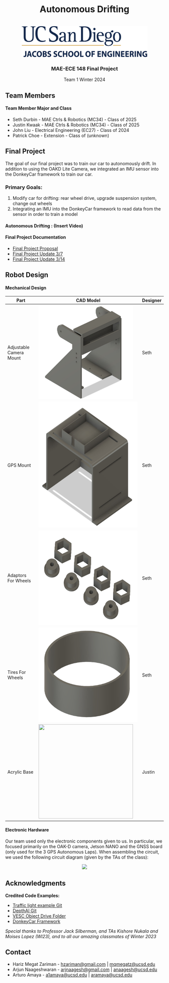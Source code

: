 <div id="top"></div>

<h1 align="center">Autonomous Drifting </h1>

<!-- PROJECT LOGO -->
<br />
<div align="center">
  <a href="https://github.com/ECE148-WI-23-Team-1/CV-Sign-and-Person-Detection">
    <img src="https://github.com/UCSD-ECEMAE-148/winter-2024-final-project-team-1/blob/main/images/UCSDLogo_JSOE_BlueGold_0_0.png" alt="Logo" width="400" height="100">
  </a>
<h3>MAE-ECE 148 Final Project</h3>
<p>
Team 1 Winter 2024
</p>
</div>




<!-- TABLE OF CONTENTS -->



<!-- TEAM MEMBERS -->
## Team Members



<h4>Team Member Major and Class </h4>
<ul>
  <li>Seth Durbin - MAE Ctrls & Robotics (MC34) - Class of 2025</li>
  <li>Justin Kwaak - MAE Ctrls & Robotics (MC34) - Class of 2025</li>
  <li>John Liu - Electrical Engineering (EC27) - Class of 2024</li>
  <li>Patrick Choe - Extension - Class of (unknown)</li>
</ul>

<!-- Final Project -->
## Final Project

The goal of our final project was to train our car to autonomously drift.  In addition to using the OAKD Lite Camera, we integrated an IMU sensor into the DonkeyCar framework to train our car.

### Primary Goals:
1) Modify car for drifting: rear wheel drive, upgrade suspension system, change out wheels
2) Integrating an IMU into the DonkeyCar framework to read data from the sensor in order to train a model 

#### Autonomous Drifting : (Insert Video)



#### Final Project Documentation

* [Final Project Proposal](https://drive.google.com/file/d/1oSwgIkiHx3t4BQ_cxLm2ZbBmvrU56_2j/view?usp=sharing)
* [Final Project Update 3/7](https://docs.google.com/presentation/d/1isKjaOL28nRso7TQlT29QjokpVWHbEqB3DTJVeYga64/edit?usp=sharing)
* [Final Project Update 3/14](https://docs.google.com/presentation/d/1QSHOZ-a3gA7jtG-dcgdHc4KCrVCbHbBCUfhCX-5B-9E/edit?usp=sharing)

<!-- Robot Design -->
## Robot Design

#### Mechanical Design

| Part | CAD Model | Designer |
|------|--------------|------------|
| Adjustable Camera Mount | <img src="https://github.com/UCSD-ECEMAE-148/winter-2024-final-project-team-1/blob/main/images/CameraMount.png" width="300" height="300" /> | Seth
| GPS Mount | <img src="https://github.com/UCSD-ECEMAE-148/winter-2024-final-project-team-1/blob/main/images/GPSMount.png" width="400" height="400" /> | Seth
| Adaptors For Wheels | <img src="https://github.com/UCSD-ECEMAE-148/winter-2024-final-project-team-1/blob/main/images/WheelAdapters.png" width="400" height="300" /> | Seth
| Tires For Wheels | <img src="https://github.com/UCSD-ECEMAE-148/winter-2024-final-project-team-1/blob/main/images/Tires.png" width="400" height="300" /> | Seth
| Acrylic Base | <img src="https://github.com/kiers-neely/ucsd-mae-148-team-4/assets/161119406/2b4e5f76-f76d-4184-8922-512b867e38bc" width="300" height="300" /> | Justin




#### Electronic Hardware
Our team used only the electronic components given to us. In particular, we focused primarily on the OAK-D camera, Jetson NANO and the GNSS board (only used for the 3 GPS Autonomous Laps). When assembling the circuit, we used the following circuit diagram (given by the TAs of the class):
<div align="center">
    <img src="images\Circuit Diagram.png">
</div>


<!-- ACKNOWLEDGMENTS -->
## Acknowledgments

**Credited Code Examples:**
* [Traffic light example Git](https://github.com/HevLfreis/TrafficLight-Detector/blob/master/src/main.py)
* [DepthAI Git](https://github.com/luxonis/depthai)
* [VESC Object Drive Folder](https://drive.google.com/drive/folders/1SBzChXK2ebzPHgZBP_AIhVXJOekVc0r3)
* [DonkeyCar Framework](https://docs.donkeycar.com/guide/host_pc/setup_windows/)

*Special thanks to Professor Jack Silberman, and TAs Kishore Nukala and Moises Lopez (WI23), and to all our amazing classmates of Winter 2023*

<!-- CONTACT -->
## Contact

* Hariz Megat Zariman - hzariman@gmail.com | mqmegatz@ucsd.edu
* Arjun Naageshwaran - arjnaagesh@gmail.com | anaagesh@ucsd.edu
* Arturo Amaya - a1amaya@ucsd.edu | aramaya@ucsd.edu


<!-- MARKDOWN TEMPLATE INFORMATION -->
<!-- MARKDOWN LINKS & IMAGES -->
<!-- https://www.markdownguide.org/basic-syntax/#reference-style-links -->
[contributors-shield]: https://img.shields.io/github/contributors/github_username/repo_name.svg?style=for-the-badge
[contributors-url]: https://github.com/github_username/repo_name/graphs/contributors
[forks-shield]: https://img.shields.io/github/forks/github_username/repo_name.svg?style=for-the-badge
[forks-url]: https://github.com/github_username/repo_name/network/members
[stars-shield]: https://img.shields.io/github/stars/github_username/repo_name.svg?style=for-the-badge
[stars-url]: https://github.com/github_username/repo_name/stargazers
[issues-shield]: https://img.shields.io/github/issues/github_username/repo_name.svg?style=for-the-badge
[issues-url]: https://github.com/github_username/repo_name/issues
[license-shield]: https://img.shields.io/github/license/github_username/repo_name.svg?style=for-the-badge
[license-url]: https://github.com/github_username/repo_name/blob/master/LICENSE.txt
[linkedin-shield]: https://img.shields.io/badge/-LinkedIn-black.svg?style=for-the-badge&logo=linkedin&colorB=555
[linkedin-url]: https://linkedin.com/in/linkedin_username
[product-screenshot]: images/screenshot.png
